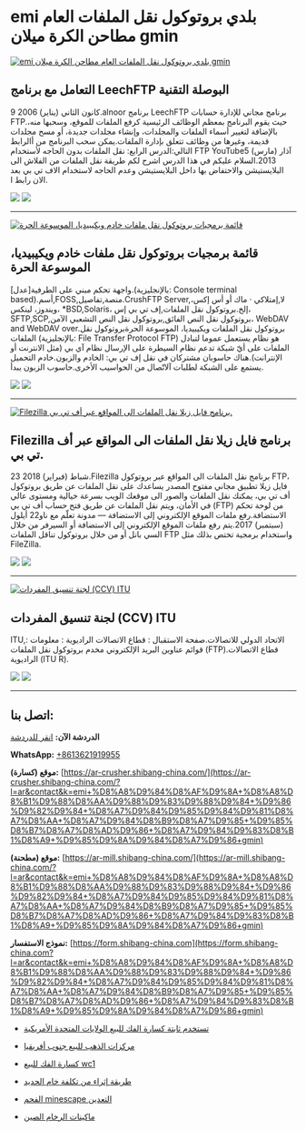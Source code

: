 # emi بلدي بروتوكول نقل الملفات العام مطاحن الكرة ميلان gmin

<a href="https://swt.shibang-china.com/?l=ar&img&k=emi+%D8%A8%D9%84%D8%AF%D9%8A+%D8%A8%D8%B1%D9%88%D8%AA%D9%88%D9%83%D9%88%D9%84+%D9%86%D9%82%D9%84+%D8%A7%D9%84%D9%85%D9%84%D9%81%D8%A7%D8%AA+%D8%A7%D9%84%D8%B9%D8%A7%D9%85+%D9%85%D8%B7%D8%A7%D8%AD%D9%86+%D8%A7%D9%84%D9%83%D8%B1%D8%A9+%D9%85%D9%8A%D9%84%D8%A7%D9%86+gmin" target="_blank">![emi بلدي بروتوكول نقل الملفات العام مطاحن الكرة ميلان gmin](http://static.shibang-china.com/all-800x300/56.jpg)</a>

## التعامل مع برنامج LeechFTP البوصلة التقنية
9 كانون الثاني (يناير) 2006.alnoor برنامج LeechFTP برنامج مجاني للإدارة حسابات FTP.حيث يقوم البرنامج بمعظم الوظائف الرئيسية كرفع الملفات للموقع، وسحبها منه، بالإضافة لتغيير أسماء الملفات والمجلدات، وإنشاء مجلدات جديدة، أو مسح مجلدات قديمة، وغيرها من وظائف تتعلق بإدارة الملفات.يمكن سحب البرنامج من أالرابط التالي:الدرس الرابع: نقل الملفات بدون الحاجه لأستخدام FTP YouTube5 آذار (مارس) 2013.السلام عليكم في هذا الدرس اشرح لكم طريقة نقل الملفات من الفلاش الى البلايستيشن والاحتفاض بها داخل البلايستيشن وعدم الحاجه لاستخدام الاف تي بي بعد الان رابط ا.


<a href="https://whatsapp.shibangsoft.com/WhatsApp.php" target="_blank" title="WhatsApp">![](http://static.shibang-china.com/icon/whatsapp.png)</a> <a href="https://swt.shibang-china.com/?l=ar&icon&k=emi+%D8%A8%D9%84%D8%AF%D9%8A+%D8%A8%D8%B1%D9%88%D8%AA%D9%88%D9%83%D9%88%D9%84+%D9%86%D9%82%D9%84+%D8%A7%D9%84%D9%85%D9%84%D9%81%D8%A7%D8%AA+%D8%A7%D9%84%D8%B9%D8%A7%D9%85+%D9%85%D8%B7%D8%A7%D8%AD%D9%86+%D8%A7%D9%84%D9%83%D8%B1%D8%A9+%D9%85%D9%8A%D9%84%D8%A7%D9%86+gmin" target="_blank">![](http://static.shibang-china.com/icon/chat-ar.png)</a>

---

<a href="https://swt.shibang-china.com/?l=ar&img&k=emi+%D8%A8%D9%84%D8%AF%D9%8A+%D8%A8%D8%B1%D9%88%D8%AA%D9%88%D9%83%D9%88%D9%84+%D9%86%D9%82%D9%84+%D8%A7%D9%84%D9%85%D9%84%D9%81%D8%A7%D8%AA+%D8%A7%D9%84%D8%B9%D8%A7%D9%85+%D9%85%D8%B7%D8%A7%D8%AD%D9%86+%D8%A7%D9%84%D9%83%D8%B1%D8%A9+%D9%85%D9%8A%D9%84%D8%A7%D9%86+gmin" target="_blank">![قائمة برمجيات بروتوكول نقل ملفات خادم ويكيبيديا، الموسوعة الحرة](http://static.shibang-china.com/all-800x300/1070.jpg)</a>

## قائمة برمجيات بروتوكول نقل ملفات خادم ويكيبيديا، الموسوعة الحرة
واجهة تحكم مبني على الطرفية[عدل].(بالإنجليزية: Console terminal based).أسم,FOSS,منصة,تفاصيل.CrushFTP Server,لا,إمتلاكي &middot; ماك أو أس إكس، ويندوز، لينكس، *BSD,Solaris، إلخ.بروتوكول نقل الملفات,إف تي بي إس، SFTP,SCP,بروتوكول نقل النص الفائق,بروتوكول نقل النص التشعبي الآمن، WebDAV and WebDAV over.بروتوكول نقل الملفات ويكيبيديا، الموسوعة الحرةبروتوكول نقل الملفات (بالإنجليزية: File Transfer Protocol FTP) هو نظام يستعمل عموما لتبادل الملفات على أيّ شبكة تدعم نظام السيطرة على الإرسال نظام آي بي (مثل الانترنت أو الإنترانت).هناك حاسوبان مشتركان في نقل إف تي بي: الخادم والزبون.خادم التحميل يستمع على الشبكة لطلبات آلاتّصال من الحواسيب الأخرى.حاسوب الزبون يبدأ.


<a href="https://whatsapp.shibangsoft.com/WhatsApp.php" target="_blank" title="WhatsApp">![](http://static.shibang-china.com/icon/whatsapp.png)</a> <a href="https://swt.shibang-china.com/?l=ar&icon&k=emi+%D8%A8%D9%84%D8%AF%D9%8A+%D8%A8%D8%B1%D9%88%D8%AA%D9%88%D9%83%D9%88%D9%84+%D9%86%D9%82%D9%84+%D8%A7%D9%84%D9%85%D9%84%D9%81%D8%A7%D8%AA+%D8%A7%D9%84%D8%B9%D8%A7%D9%85+%D9%85%D8%B7%D8%A7%D8%AD%D9%86+%D8%A7%D9%84%D9%83%D8%B1%D8%A9+%D9%85%D9%8A%D9%84%D8%A7%D9%86+gmin" target="_blank">![](http://static.shibang-china.com/icon/chat-ar.png)</a>

---

<a href="https://swt.shibang-china.com/?l=ar&img&k=emi+%D8%A8%D9%84%D8%AF%D9%8A+%D8%A8%D8%B1%D9%88%D8%AA%D9%88%D9%83%D9%88%D9%84+%D9%86%D9%82%D9%84+%D8%A7%D9%84%D9%85%D9%84%D9%81%D8%A7%D8%AA+%D8%A7%D9%84%D8%B9%D8%A7%D9%85+%D9%85%D8%B7%D8%A7%D8%AD%D9%86+%D8%A7%D9%84%D9%83%D8%B1%D8%A9+%D9%85%D9%8A%D9%84%D8%A7%D9%86+gmin" target="_blank">![Filezilla برنامج فايل زيلا نقل الملفات الى المواقع عبر أف تي بي.](http://static.shibang-china.com/all-800x300/1447.jpg)</a>

## Filezilla برنامج فايل زيلا نقل الملفات الى المواقع عبر أف تي بي.
23 شباط (فبراير) 2018.Filezilla برنامج نقل الملفات الى المواقع عبر بروتوكول FTP، فايل زيلا تطبيق مجاني مفتوح المصدر يساعدك على نقل الملفات عن طريق بروتوكول أف تي بي، يمكنك نقل الملفات والصور الى موقعك الويب بسرعة خيالية ومستوى عالي في الأمان، ويتم نقل الملفات عن طريق فتح حساب أف تي بي (FTP) من لوحة تحكم الاستضافة.رفع ملفات الموقع الإلكتروني إلى الاستضافة — مدونة تعلّم مع ناو22 أيلول (سبتمبر) 2017.يتم رفع ملفات الموقع الإلكتروني إلى الاستضافة أو السيرفر من خلال السي بانل أو من خلال بروتوكول تناقل الملفات FTP واستخدام برمجية تختص بذلك مثل FileZilla.


<a href="https://whatsapp.shibangsoft.com/WhatsApp.php" target="_blank" title="WhatsApp">![](http://static.shibang-china.com/icon/whatsapp.png)</a> <a href="https://swt.shibang-china.com/?l=ar&icon&k=emi+%D8%A8%D9%84%D8%AF%D9%8A+%D8%A8%D8%B1%D9%88%D8%AA%D9%88%D9%83%D9%88%D9%84+%D9%86%D9%82%D9%84+%D8%A7%D9%84%D9%85%D9%84%D9%81%D8%A7%D8%AA+%D8%A7%D9%84%D8%B9%D8%A7%D9%85+%D9%85%D8%B7%D8%A7%D8%AD%D9%86+%D8%A7%D9%84%D9%83%D8%B1%D8%A9+%D9%85%D9%8A%D9%84%D8%A7%D9%86+gmin" target="_blank">![](http://static.shibang-china.com/icon/chat-ar.png)</a>

---

<a href="https://swt.shibang-china.com/?l=ar&img&k=emi+%D8%A8%D9%84%D8%AF%D9%8A+%D8%A8%D8%B1%D9%88%D8%AA%D9%88%D9%83%D9%88%D9%84+%D9%86%D9%82%D9%84+%D8%A7%D9%84%D9%85%D9%84%D9%81%D8%A7%D8%AA+%D8%A7%D9%84%D8%B9%D8%A7%D9%85+%D9%85%D8%B7%D8%A7%D8%AD%D9%86+%D8%A7%D9%84%D9%83%D8%B1%D8%A9+%D9%85%D9%8A%D9%84%D8%A7%D9%86+gmin" target="_blank">![لجنة تنسيق المفردات (CCV) ITU](http://static.shibang-china.com/all-800x300/1344.jpg)</a>

## لجنة تنسيق المفردات (CCV) ITU
ITU,الاتحاد الدولي للاتصالات.صفحة الاستقبال : قطاع الاتصالات الراديوية : معلومات : قوائم عناوين البريد الإلكتروني مخدم بروتوكول نقل الملفات (FTP).قطاع الاتصالات الراديوية (ITU R).

<a href="https://whatsapp.shibangsoft.com/WhatsApp.php" target="_blank" title="WhatsApp">![](http://static.shibang-china.com/icon/whatsapp.png)</a> <a href="https://swt.shibang-china.com/?l=ar&icon&k=emi+%D8%A8%D9%84%D8%AF%D9%8A+%D8%A8%D8%B1%D9%88%D8%AA%D9%88%D9%83%D9%88%D9%84+%D9%86%D9%82%D9%84+%D8%A7%D9%84%D9%85%D9%84%D9%81%D8%A7%D8%AA+%D8%A7%D9%84%D8%B9%D8%A7%D9%85+%D9%85%D8%B7%D8%A7%D8%AD%D9%86+%D8%A7%D9%84%D9%83%D8%B1%D8%A9+%D9%85%D9%8A%D9%84%D8%A7%D9%86+gmin" target="_blank">![](http://static.shibang-china.com/icon/chat-ar.png)</a>

---
## اتصل بنا:

**الدردشة الآن:** [انقر للدردشة](https://swt.shibang-china.com?l=ar&contact&k=emi+%D8%A8%D9%84%D8%AF%D9%8A+%D8%A8%D8%B1%D9%88%D8%AA%D9%88%D9%83%D9%88%D9%84+%D9%86%D9%82%D9%84+%D8%A7%D9%84%D9%85%D9%84%D9%81%D8%A7%D8%AA+%D8%A7%D9%84%D8%B9%D8%A7%D9%85+%D9%85%D8%B7%D8%A7%D8%AD%D9%86+%D8%A7%D9%84%D9%83%D8%B1%D8%A9+%D9%85%D9%8A%D9%84%D8%A7%D9%86+gmin)

**WhatsApp:**  [+8613621919955](https://whatsapp.shibangsoft.com/WhatsApp.php)

**موقع (كسارة):** [https://ar-crusher.shibang-china.com/](https://ar-crusher.shibang-china.com/?l=ar&contact&k=emi+%D8%A8%D9%84%D8%AF%D9%8A+%D8%A8%D8%B1%D9%88%D8%AA%D9%88%D9%83%D9%88%D9%84+%D9%86%D9%82%D9%84+%D8%A7%D9%84%D9%85%D9%84%D9%81%D8%A7%D8%AA+%D8%A7%D9%84%D8%B9%D8%A7%D9%85+%D9%85%D8%B7%D8%A7%D8%AD%D9%86+%D8%A7%D9%84%D9%83%D8%B1%D8%A9+%D9%85%D9%8A%D9%84%D8%A7%D9%86+gmin)

**موقع (مطحنة):** [https://ar-mill.shibang-china.com/](https://ar-mill.shibang-china.com/?l=ar&contact&k=emi+%D8%A8%D9%84%D8%AF%D9%8A+%D8%A8%D8%B1%D9%88%D8%AA%D9%88%D9%83%D9%88%D9%84+%D9%86%D9%82%D9%84+%D8%A7%D9%84%D9%85%D9%84%D9%81%D8%A7%D8%AA+%D8%A7%D9%84%D8%B9%D8%A7%D9%85+%D9%85%D8%B7%D8%A7%D8%AD%D9%86+%D8%A7%D9%84%D9%83%D8%B1%D8%A9+%D9%85%D9%8A%D9%84%D8%A7%D9%86+gmin)

**نموذج الاستفسار:** [https://form.shibang-china.com](https://form.shibang-china.com?l=ar&contact&k=emi+%D8%A8%D9%84%D8%AF%D9%8A+%D8%A8%D8%B1%D9%88%D8%AA%D9%88%D9%83%D9%88%D9%84+%D9%86%D9%82%D9%84+%D8%A7%D9%84%D9%85%D9%84%D9%81%D8%A7%D8%AA+%D8%A7%D9%84%D8%B9%D8%A7%D9%85+%D9%85%D8%B7%D8%A7%D8%AD%D9%86+%D8%A7%D9%84%D9%83%D8%B1%D8%A9+%D9%85%D9%8A%D9%84%D8%A7%D9%86+gmin)

* [تستخدم ثابتة كسارة الفك للبيع الولايات المتحدة الأمريكية](../30/%D8%AA%D8%B3%D8%AA%D8%AE%D8%AF%D9%85%20%D8%AB%D8%A7%D8%A8%D8%AA%D8%A9%20%D9%83%D8%B3%D8%A7%D8%B1%D8%A9%20%D8%A7%D9%84%D9%81%D9%83%20%D9%84%D9%84%D8%A8%D9%8A%D8%B9%20%D8%A7%D9%84%D9%88%D9%84%D8%A7%D9%8A%D8%A7%D8%AA%20%D8%A7%D9%84%D9%85%D8%AA%D8%AD%D8%AF%D8%A9%20%D8%A7%D9%84%D8%A3%D9%85%D8%B1%D9%8A%D9%83%D9%8A%D8%A9.md)

* [مركزات الذهب للبيع جنوب أفريقيا](../30/%D9%85%D8%B1%D9%83%D8%B2%D8%A7%D8%AA%20%D8%A7%D9%84%D8%B0%D9%87%D8%A8%20%D9%84%D9%84%D8%A8%D9%8A%D8%B9%20%D8%AC%D9%86%D9%88%D8%A8%20%D8%A3%D9%81%D8%B1%D9%8A%D9%82%D9%8A%D8%A7.md)

* [كسارة الفك للبيع wc1](../27/%D9%83%D8%B3%D8%A7%D8%B1%D8%A9%20%D8%A7%D9%84%D9%81%D9%83%20%D9%84%D9%84%D8%A8%D9%8A%D8%B9%20wc1.md)

* [طريقة إثراء من تكلفة خام الحديد](../27/%D8%B7%D8%B1%D9%8A%D9%82%D8%A9%20%D8%A5%D8%AB%D8%B1%D8%A7%D8%A1%20%D9%85%D9%86%20%D8%AA%D9%83%D9%84%D9%81%D8%A9%20%D8%AE%D8%A7%D9%85%20%D8%A7%D9%84%D8%AD%D8%AF%D9%8A%D8%AF.md)

* [الفحم minescape التعدين](../26/%D8%A7%D9%84%D9%81%D8%AD%D9%85%20minescape%20%D8%A7%D9%84%D8%AA%D8%B9%D8%AF%D9%8A%D9%86.md)

* [ماكينات الرخام الصين](../26/%D9%85%D8%A7%D9%83%D9%8A%D9%86%D8%A7%D8%AA%20%D8%A7%D9%84%D8%B1%D8%AE%D8%A7%D9%85%20%D8%A7%D9%84%D8%B5%D9%8A%D9%86.md)